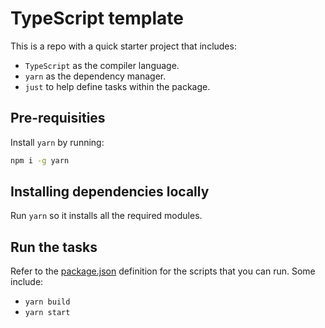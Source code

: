 # TypeScript template

This is a repo with a quick starter project that includes:

- `TypeScript` as the compiler language.
- `yarn` as the dependency manager.
- `just` to help define tasks within the package.

## Pre-requisities

Install `yarn` by running:

```bash
npm i -g yarn
```

## Installing dependencies locally

Run `yarn` so it installs all the required modules.

## Run the tasks

Refer to the [package.json](./package.json) definition for the scripts that you can run. Some include:

- `yarn build`
- `yarn start`
